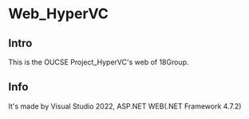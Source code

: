 # Web_HyperVC
## Intro
This is the OUCSE Project_HyperVC's web of 18Group.
## Info
It's made by Visual Studio 2022, ASP.NET WEB(.NET Framework 4.7.2)